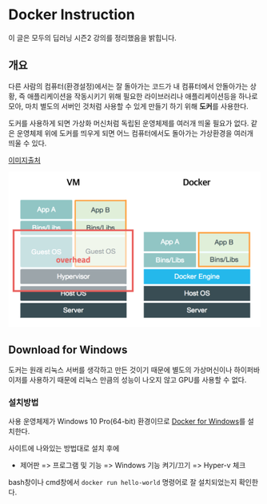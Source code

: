 # Docker Instruction

이 글은 모두의 딥러닝 시즌2 강의를 정리했음을 밝힙니다.

## 개요

다른 사람의 컴퓨터(환경설정)에서는 잘 돌아가는 코드가 내 컴퓨터에서 안돌아가는 상황, 즉 애플리케이션을 작동시키기 위해 필요한 라이브러리나 애플리케이션등을 하나로 모아, 마치 별도의 서버인 것처럼 사용할 수 있게 만들기 하기 위해 **도커**를 사용한다.

도커를 사용하게 되면 가상화 머신처럼 독립된 운영체제를 여러개 띄울 필요가 없다. 같은 운영체제 위에 도커를 띄우게 되면 어느 컴퓨터에서도 돌아가는 가상환경을 여러개 띄울 수 있다. 

[이미지출처](https://www.google.co.uk/url?sa=i&source=images&cd=&ved=2ahUKEwjX9rijob7mAhXHFIgKHXO8Dk0QjRx6BAgBEAQ&url=https%3A%2F%2Fsubicura.com%2F2017%2F01%2F19%2Fdocker-guide-for-beginners-1.html&psig=AOvVaw2HFuRqQg4g0yF_dyA0ODmx&ust=1576726276227080)

![vm-vs-docker](assets/vm-vs-docker.png) 

## Download for Windows

도커는 원래 리눅스 서버를 생각하고 만든 것이기 때문에 별도의 가상머신이나 하이퍼바이저를 사용하기 때문에 리눅스 만큼의 성능이 나오지 않고 GPU를 사용할 수 없다.

### 설치방법

사용 운영체제가 Windows 10 Pro(64-bit) 환경이므로 [Docker for Windows](https://runnable.com/docker/install-docker-on-windows-10)를 설치한다.

사이트에 나와있는 방법대로 설치 후에 

- 제어판 => 프로그램 및 기능 => Windows 기능 켜기/끄기 => Hyper-v 체크

bash창이나 cmd창에서 `docker run hello-world` 명령어로 잘 설치되었는지 확인한다.